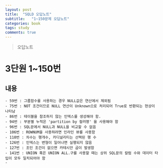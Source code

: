 ```yaml
---
layout: post
title:  "SQLD 오답노트"
subtitle:   "1~150문제 오답노트"
categories: book
tags: study
comments: true
---
```


> 오답노트

# 3단원 1~150번

## 내용
	- 59번 : 그룹함수를 사용하는 경우 NULL값은 연산에서 제외됨
	- 75번 : NOT 조건이므로 NULL 연산이 Unknown으로 처리되어 True로 반환되는 현상이 나타남
	- 86번 : 테이블을 참조하지 않는 인덱스를 생성해야 함.
	- 94번 : 부분별 누적은 'partition by 컬러명' 을 사용해야 함 
	- 96번 : SQL문에서 NULL과 NULL을 비교할 수 없음
	- 106번 : ROWNUM을 사용하려면 인라인 뷰를 사용함
	- 110번 : 차수는 행개수, 카디널리티는 선택된 행 수
	- 126번 : 인덱스는 변형이 일어나면 실행되지 않음
	- 127번 : 조인 조건이 없으면 카테시안 곱이 발생함
	- 141번 : UNION 혹은 UNION ALL.구를 사용할 때는 상위 SQL문의 칼럼 수와 데이터 타입이 모두 일치되어야 함
	- 





